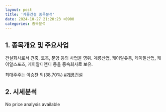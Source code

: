 ```yaml
---
layout: post
title: '계룡건설 종목분석'
date: 2024-10-27 21:20:23 +0900
categories: 종목분석
---
```


## 1. 종목개요 및 주요사업

건설회사로서 건축, 토목, 분양 등의 사업을 영위. 계룡산업, 케이알유통, 케이알산업, 케이알스포츠, 케이알디앤디 등을 종속회사로 보유. 

최대주주는 이승찬 외(38.70%)
[#계룡건설](#)

## 2. 시세분석

No price analysis available
